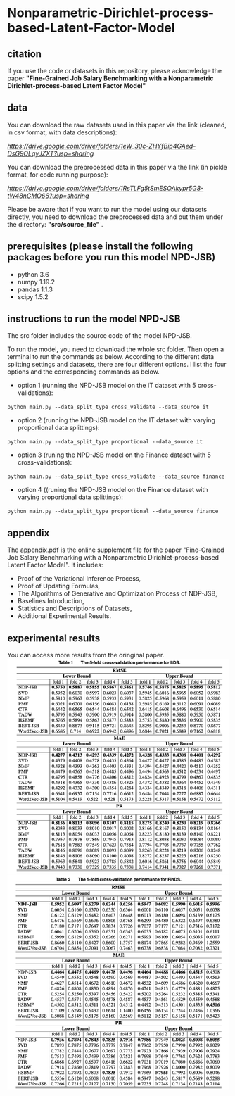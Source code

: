 # Nonparametric-Dirichlet-process-based-Latent-Factor-Model

## citation
If you use the code or datasets in this repository, please acknowledge the paper **"Fine-Grained Job Salary Benchmarking with a Nonparametric Dirichlet-process-based Latent Factor Model"**

## data
You can download the raw datasets used in this paper via the link (cleaned, in csv format, with data descriptions): 

*https://drive.google.com/drive/folders/1eW_30c-ZHYfBip4GAed-DsG9OLqyJZXT?usp=sharing*

You can download the preprocessed data in this paper via the link (in pickle format, for code running purpose): 

*https://drive.google.com/drive/folders/1RsTLFg5tSmESQAkypr5G8-tW48nGMO66?usp=sharing*

Please be aware that if you want to run the model using our datasets directly, you need to download the preprocessed data and put them under the directory: **"src/source_file"** .

## prerequisites (please install the following packages before you run this model NPD-JSB)
- python 3.6
- numpy 1.19.2
- pandas 1.1.3
- scipy 1.5.2

## instructions to run the model NPD-JSB
The src folder includes the source code of the model NPD-JSB.

To run the model, you need to download the whole src folder. Then open a terminal to run the commands as below. According to the different data splitting settings and datasets, there are four different options. I list the four options and the corresponding commands as below.

- option 1 (running the NPD-JSB model on the IT dataset with 5 cross-validations):

 `python main.py --data_split_type cross_validate --data_source it`
 
- option 2 (running the NPD-JSB model on the IT dataset with varying proportional data splittings):

 `python main.py --data_split_type proportional --data_source it`
 
- option 3 (runing the NPD-JSB model on the Finance dataset with 5 cross-validations):

 `python main.py --data_split_type cross_validate --data_source finance`
 
- option 4 ((runing the NPD-JSB model on the Finance dataset with varying proportional data splittings):

 `python main.py --data_split_type proportional --data_source finance`
 
## appendix
The appendix.pdf is the online supplement file for the paper "Fine-Grained Job Salary Benchmarking with a Nonparametric Dirichlet-process-based Latent Factor Model". It includes:

- Proof of the Variational Inference Process,
- Proof of Updating Formulas,
- The Algorithms of Generative and Optimization Process of NDP-JSB,
- Baselines Introduction,
- Statistics and Descriptions of Datasets,
- Additional Experimental Results.

## experimental results
You can access more results from the oringinal paper.
![avatar](https://github.com/qingxin-meng/NDP-JSB/blob/main/figure/5-cross-it.png)
![avatar](https://github.com/qingxin-meng/NDP-JSB/blob/main/figure/5-cross-fin.png)
